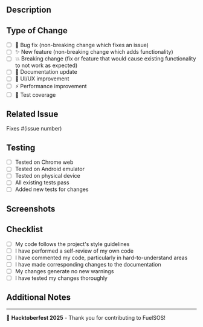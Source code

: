 ## Description

<!-- Provide a brief description of your changes -->

## Type of Change

<!-- Mark the relevant option with an "x" -->

- [ ] 🐛 Bug fix (non-breaking change which fixes an issue)
- [ ] ✨ New feature (non-breaking change which adds functionality)
- [ ] 💥 Breaking change (fix or feature that would cause existing functionality to not work as expected)
- [ ] 📝 Documentation update
- [ ] 🎨 UI/UX improvement
- [ ] ⚡ Performance improvement
- [ ] 🧪 Test coverage

## Related Issue

<!-- Link to the issue this PR addresses -->

Fixes #(issue number)

## Testing

<!-- Describe how you tested your changes -->

- [ ] Tested on Chrome web
- [ ] Tested on Android emulator
- [ ] Tested on physical device
- [ ] All existing tests pass
- [ ] Added new tests for changes

## Screenshots

<!-- If applicable, add screenshots to help explain your changes -->

## Checklist

<!-- Mark completed items with an "x" -->

- [ ] My code follows the project's style guidelines
- [ ] I have performed a self-review of my own code
- [ ] I have commented my code, particularly in hard-to-understand areas
- [ ] I have made corresponding changes to the documentation
- [ ] My changes generate no new warnings
- [ ] I have tested my changes thoroughly

## Additional Notes

<!-- Any additional information for reviewers -->

---

🎃 **Hacktoberfest 2025** - Thank you for contributing to FuelSOS!
